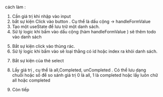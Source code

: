cách làm : 

<!-- thêm  -->
1. Cần giá trị khi nhập vào input
2. bắt sự kiện Click vào button . Cụ thể là dấu cộng -> handleFormValue 
3. Tạo một useState để lưu trữ một danh sách.
4. Sử lý logic khi bấm vào dấu cộng (hàm handleFormValue ) sẽ thêm todo vào danh sách

<!-- xoá -->
5. Bắt sự kiện click vào thùng rác.
6. Sử lý logic khi bấm vào sẽ loại thằng có id hoặc index ra khỏi danh sách.

<!-- lọc -->
7. Bắt sự kiện của thẻ select
8. Lấy giá trị , cụ thể là all,Completed, unCompleted . Có thể lưu dạng chuỗi hoặc số để so sánh giá trị 
    0 là all, 1 là completed hoặc lấy luôn chữ all hoặc completed

9. Còn tiếp
